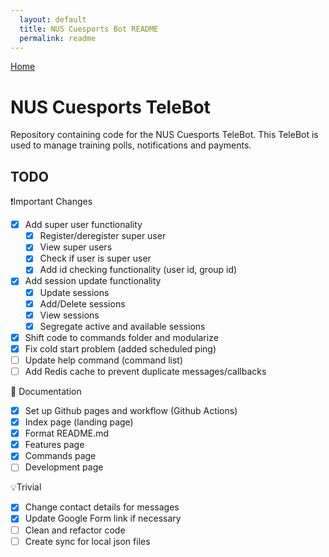 ```yaml
---
  layout: default
  title: NUS Cuesports Bot README
  permalink: readme
---
```


[Home](https://krashkart.github.io/nus-cuesports-bot/)

# NUS Cuesports TeleBot
Repository containing code for the NUS Cuesports TeleBot. This TeleBot is used to manage training polls, notifications and payments.

## TODO
❗Important Changes
- [X] Add super user functionality
  - [X] Register/deregister super user
  - [X] View super users
  - [X] Check if user is super user
  - [X] Add id checking functionality (user id, group id)
- [X] Add session update functionality
  - [X] Update sessions
  - [X] Add/Delete sessions
  - [X] View sessions
  - [X] Segregate active and available sessions
- [X] Shift code to commands folder and modularize
- [X] Fix cold start problem (added scheduled ping)
- [ ] Update help command (command list)
- [ ] Add Redis cache to prevent duplicate messages/callbacks

:book: Documentation
- [X] Set up Github pages and workflow (Github Actions)
- [X] Index page (landing page)
- [X] Format README.md
- [X] Features page
- [X] Commands page
- [ ] Development page

💡Trivial
- [X] Change contact details for messages
- [X] Update Google Form link if necessary
- [ ] Clean and refactor code
- [ ] Create sync for local json files
